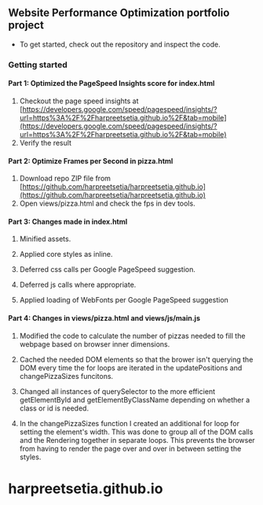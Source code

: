 ## Website Performance Optimization portfolio project

* To get started, check out the repository and inspect the code.

### Getting started

#### Part 1: Optimized the PageSpeed Insights score for index.html

1. Checkout the page speed insights at [https://developers.google.com/speed/pagespeed/insights/?url=https%3A%2F%2Fharpreetsetia.github.io%2F&tab=mobile](https://developers.google.com/speed/pagespeed/insights/?url=https%3A%2F%2Fharpreetsetia.github.io%2F&tab=mobile)
2. Verify the result

#### Part 2: Optimize Frames per Second in pizza.html

1. Download repo ZIP file from [https://github.com/harpreetsetia/harpreetsetia.github.io](https://github.com/harpreetsetia/harpreetsetia.github.io)
2. Open views/pizza.html and check the fps in dev tools.

#### Part 3: Changes made in index.html

1. Minified assets.

2. Applied core styles as inline.

3. Deferred css calls per Google PageSpeed suggestion.

4. Deferred js calls where appropriate.

5. Applied loading of WebFonts per Google PageSpeed suggestion

#### Part 4: Changes in views/pizza.html and views/js/main.js

1. Modified the code to calculate the number of pizzas needed to fill the webpage based on browser inner dimensions.

2. Cached the needed DOM elements so that the brower isn't querying the DOM every time the for loops are iterated in the updatePositions and changePizzaSizes funcitons.

3. Changed all instances of querySelector to the more efficient getElementById and getElementByClassName depending on whether a class or id is needed.

4. In the changePizzaSizes function I created an additional for loop for setting the element's width. This was done to group all of the DOM calls and the Rendering together in separate loops. This prevents the browser from having to render the page over and over in between setting the styles.

# harpreetsetia.github.io
